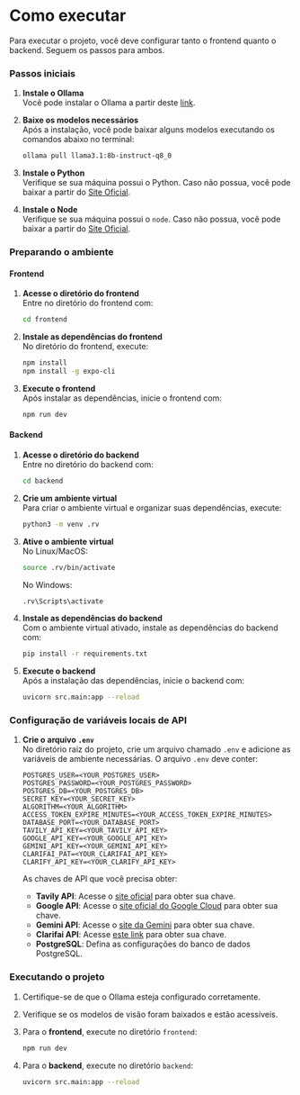 # Como executar

Para executar o projeto, você deve configurar tanto o frontend quanto o backend. Seguem os passos para ambos.

### Passos iniciais

1. **Instale o Ollama**  
   Você pode instalar o Ollama a partir deste [link](https://ollama.com/).

2. **Baixe os modelos necessários**  
   Após a instalação, você pode baixar alguns modelos executando os comandos abaixo no terminal:  
   ```sh
   ollama pull llama3.1:8b-instruct-q8_0
   ```

3. **Instale o Python**  
   Verifique se sua máquina possui o Python. Caso não possua, você pode baixar a partir do [Site Oficial](https://www.python.org/downloads/).

4. **Instale o Node**  
   Verifique se sua máquina possui o `node`. Caso não possua, você pode baixar a partir do [Site Oficial](https://nodejs.org/en/download).

### Preparando o ambiente

#### Frontend

1. **Acesse o diretório do frontend**  
   Entre no diretório do frontend com:
   ```sh
   cd frontend
   ```

2. **Instale as dependências do frontend**  
   No diretório do frontend, execute:
   ```sh
   npm install
   npm install -g expo-cli
   ```

3. **Execute o frontend**  
   Após instalar as dependências, inicie o frontend com:
   ```sh
   npm run dev
   ```

#### Backend

1. **Acesse o diretório do backend**  
   Entre no diretório do backend com:
   ```sh
   cd backend
   ```

2. **Crie um ambiente virtual**  
   Para criar o ambiente virtual e organizar suas dependências, execute:
   ```sh
   python3 -m venv .rv
   ```

3. **Ative o ambiente virtual**  
   No Linux/MacOS:
   ```sh
   source .rv/bin/activate
   ```
   No Windows:
   ```sh
   .rv\Scripts\activate
   ```

4. **Instale as dependências do backend**  
   Com o ambiente virtual ativado, instale as dependências do backend com:
   ```sh
   pip install -r requirements.txt
   ```

5. **Execute o backend**  
   Após a instalação das dependências, inicie o backend com:
   ```sh
   uvicorn src.main:app --reload
   ```

### Configuração de variáveis locais de API

1. **Crie o arquivo `.env`**  
   No diretório raiz do projeto, crie um arquivo chamado `.env` e adicione as variáveis de ambiente necessárias. O arquivo `.env` deve conter:

   ```env
   POSTGRES_USER=<YOUR_POSTGRES_USER>
   POSTGRES_PASSWORD=<YOUR_POSTGRES_PASSWORD>
   POSTGRES_DB=<YOUR_POSTGRES_DB>
   SECRET_KEY=<YOUR_SECRET_KEY>
   ALGORITHM=<YOUR_ALGORITHM>
   ACCESS_TOKEN_EXPIRE_MINUTES=<YOUR_ACCESS_TOKEN_EXPIRE_MINUTES>
   DATABASE_PORT=<YOUR_DATABASE_PORT>
   TAVILY_API_KEY=<YOUR_TAVILY_API_KEY>
   GOOGLE_API_KEY=<YOUR_GOOGLE_API_KEY>
   GEMINI_API_KEY=<YOUR_GEMINI_API_KEY>
   CLARIFAI_PAT=<YOUR_CLARIFAI_API_KEY>
   CLARIFY_API_KEY=<YOUR_CLARIFY_API_KEY>
   ```

   As chaves de API que você precisa obter:

   - **Tavily API**: Acesse o [site oficial](https://tavily.com/) para obter sua chave.
   - **Google API**: Acesse o [site oficial do Google Cloud](https://cloud.google.com/apis) para obter sua chave.
   - **Gemini API**: Acesse o [site da Gemini](https://aistudio.google.com/) para obter sua chave.
   - **Clarifai API**: Acesse [este link](https://docs.clarifai.com/clarifai-basics/authentication/app-specific-api-keys/) para obter sua chave.
   - **PostgreSQL**: Defina as configurações do banco de dados PostgreSQL.

### Executando o projeto

1. Certifique-se de que o Ollama esteja configurado corretamente.
2. Verifique se os modelos de visão foram baixados e estão acessíveis.
3. Para o **frontend**, execute no diretório `frontend`:
   ```sh
   npm run dev
   ```

4. Para o **backend**, execute no diretório `backend`:
   ```sh
   uvicorn src.main:app --reload
   ```
